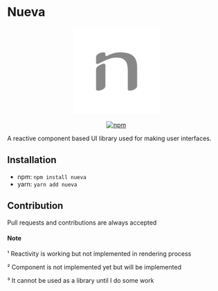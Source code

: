 # Nueva

<div align="center" >
  <img src="./assets/nueva.png" width="200"height="200"/>

  [![npm](https://img.shields.io/npm/v/nueva?color=%2300bfff&style=for-the-badge)](https://www.npmjs.org/package/nueva)
</div>

A reactive component based UI library used for making user interfaces. 

## Installation
- npm: `npm install nueva`
- yarn: `yarn add nueva`

## Contribution 
Pull requests and contributions are always accepted

#### Note
¹ Reactivity is working but not implemented in rendering process

² Component is not implemented yet but will be implemented

³ It cannot be used as a library until I do some work
